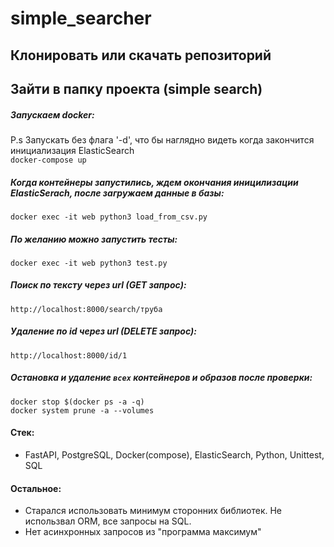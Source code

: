 # simple_searcher
## Клонировать или скачать репозиторий
## Зайти в папку проекта (simple search)

##### Запускаем docker:  
P.s Запускать без флага '-d', что бы наглядно видеть когда закончится инициализация ElasticSearch  
```docker-compose up```  

##### Когда контейнеры запустились, ждем окончания иницилизации ElasticSerach, после загружаем данные в базы:  
```docker exec -it web python3 load_from_csv.py```  

##### По желанию можно запустить тесты:  
```docker exec -it web python3 test.py```  

##### Поиск по тексту через url (GET запрос):  
```http://localhost:8000/search/труба```  

##### Удаление по id через url (DELETE запрос):  
```http://localhost:8000/id/1```  

##### Остановка и удаление ```всех``` контейнеров и образов после проверки:  
```docker stop $(docker ps -a -q)```  
```docker system prune -a --volumes```  

#### Стек:  
- FastAPI, PostgreSQL, Docker(compose), ElasticSearch, Python, Unittest, SQL  
#### Остальное:  
- Старался использовать минимум сторонних библиотек. Не использвал ORM, все запросы на SQL.  
- Нет асинхронных запросов из "программа максимум"
